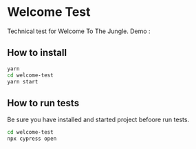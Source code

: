 # Welcome Test
Technical test for Welcome To The Jungle. Demo :

## How to install
```bash
yarn
cd welcome-test
yarn start
```

## How to run tests
Be sure you have installed and started project befoore run tests.
```bash
cd welcome-test
npx cypress open
```

